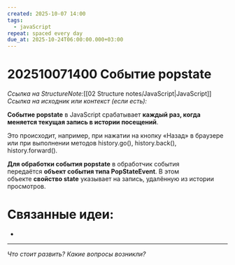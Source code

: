 ```yaml
---
created: 2025-10-07 14:00
tags:
  - javaScript
repeat: spaced every day
due_at: 2025-10-24T06:00:00.000+03:00
---
```

# 202510071400 Событие popstate

*Ссылка на StructureNote:*[[02 Structure notes/JavaScript|JavaScript]]
*Ссылка на исходник или контекст (если есть):*

**Событие popstate** в JavaScript срабатывает **каждый раз, когда меняется текущая запись в истории посещений**.

Это происходит, например, при нажатии на кнопку «Назад» в браузере или при выполнении методов history.go(), history.back(), history.forward().

**Для обработки события popstate** в обработчик события передаётся **объект события типа PopStateEvent**. В этом объекте **свойство state** указывает на запись, удалённую из истории просмотров.

# Связанные идеи:

* 

---

*Что стоит развить? Какие вопросы возникли?*
